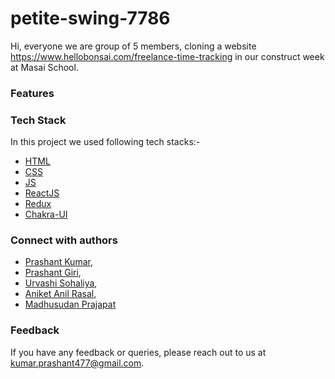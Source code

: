 # petite-swing-7786
Hi, everyone we are group of 5 members, cloning a website https://www.hellobonsai.com/freelance-time-tracking in our construct week at Masai School.
### Features


### Tech Stack

In this project we used following tech stacks:- 
- [HTML](https://developer.mozilla.org/en-US/docs/Web/HTML)
- [CSS](https://developer.mozilla.org/en-US/docs/Web/CSS)
- [JS](https://developer.mozilla.org/en-US/docs/Web/JavaScript)
- [ReactJS](https://reactjs.org/)
- [Redux](https://redux.js.org/)
- [Chakra-UI](https://chakra-ui.com/)


### Connect with authors

- [Prashant Kumar](),
- [Prashant Giri](),
- [Urvashi Sohaliya](),
- [Aniket Anil Rasal](),
- [Madhusudan Prajapat]()

### Feedback

If you have any feedback or queries, please reach out to us at kumar.prashant477@gmail.com.
